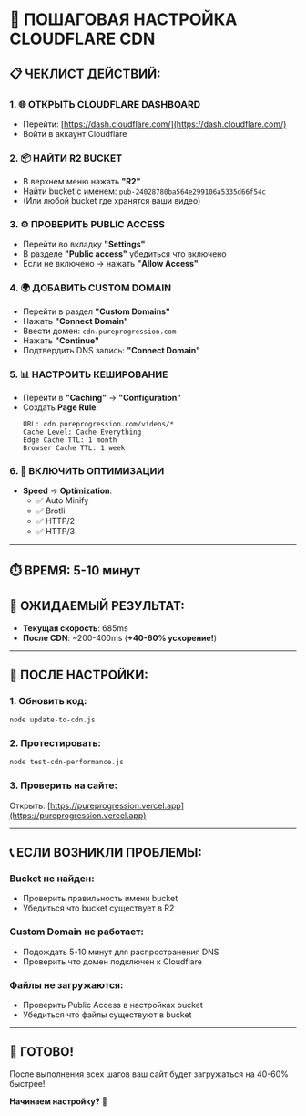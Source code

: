# 🚀 ПОШАГОВАЯ НАСТРОЙКА CLOUDFLARE CDN

## 📋 ЧЕКЛИСТ ДЕЙСТВИЙ:

### **1. 🌐 ОТКРЫТЬ CLOUDFLARE DASHBOARD**
- Перейти: [https://dash.cloudflare.com/](https://dash.cloudflare.com/)
- Войти в аккаунт Cloudflare

### **2. 📦 НАЙТИ R2 BUCKET**
- В верхнем меню нажать **"R2"**
- Найти bucket с именем: `pub-24028780ba564e299106a5335d66f54c`
- (Или любой bucket где хранятся ваши видео)

### **3. ⚙️ ПРОВЕРИТЬ PUBLIC ACCESS**
- Перейти во вкладку **"Settings"**
- В разделе **"Public access"** убедиться что включено
- Если не включено → нажать **"Allow Access"**

### **4. 🌍 ДОБАВИТЬ CUSTOM DOMAIN**
- Перейти в раздел **"Custom Domains"**
- Нажать **"Connect Domain"**
- Ввести домен: `cdn.pureprogression.com`
- Нажать **"Continue"**
- Подтвердить DNS запись: **"Connect Domain"**

### **5. 📊 НАСТРОИТЬ КЕШИРОВАНИЕ**
- Перейти в **"Caching"** → **"Configuration"**
- Создать **Page Rule**:
  ```
  URL: cdn.pureprogression.com/videos/*
  Cache Level: Cache Everything
  Edge Cache TTL: 1 month
  Browser Cache TTL: 1 week
  ```

### **6. 🚀 ВКЛЮЧИТЬ ОПТИМИЗАЦИИ**
- **Speed** → **Optimization**:
  - ✅ Auto Minify
  - ✅ Brotli
  - ✅ HTTP/2
  - ✅ HTTP/3

---

## ⏱️ ВРЕМЯ: 5-10 минут

## 🎯 ОЖИДАЕМЫЙ РЕЗУЛЬТАТ:
- **Текущая скорость**: 685ms
- **После CDN**: ~200-400ms (**+40-60% ускорение!**)

---

## 🧪 ПОСЛЕ НАСТРОЙКИ:

### **1. Обновить код:**
```bash
node update-to-cdn.js
```

### **2. Протестировать:**
```bash
node test-cdn-performance.js
```

### **3. Проверить на сайте:**
Открыть: [https://pureprogression.vercel.app](https://pureprogression.vercel.app)

---

## 📞 ЕСЛИ ВОЗНИКЛИ ПРОБЛЕМЫ:

### **Bucket не найден:**
- Проверить правильность имени bucket
- Убедиться что bucket существует в R2

### **Custom Domain не работает:**
- Подождать 5-10 минут для распространения DNS
- Проверить что домен подключен к Cloudflare

### **Файлы не загружаются:**
- Проверить Public Access в настройках bucket
- Убедиться что файлы существуют в bucket

---

## 🎉 ГОТОВО!
После выполнения всех шагов ваш сайт будет загружаться на 40-60% быстрее!

**Начинаем настройку?** 🚀


